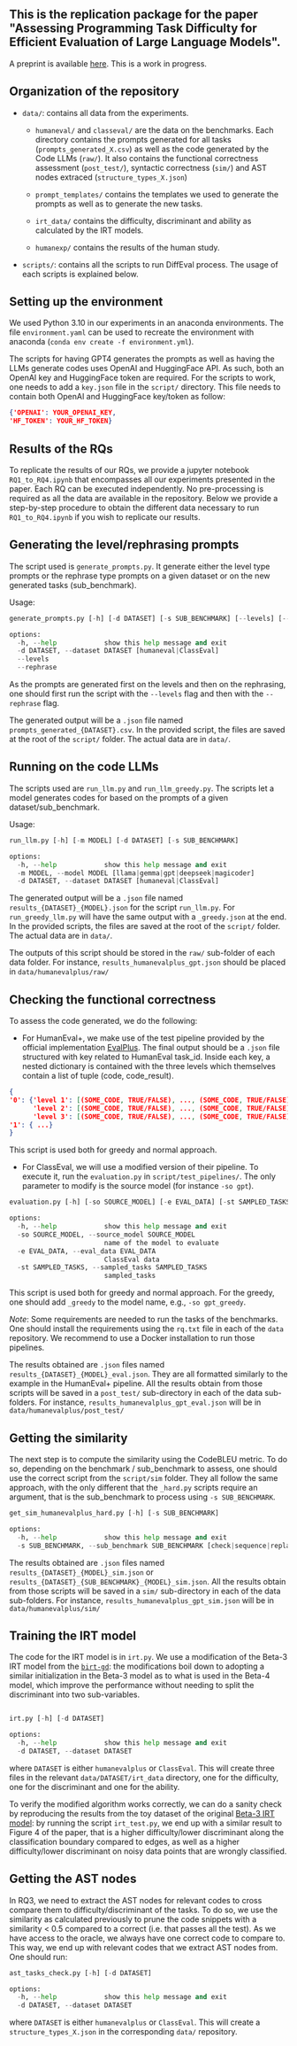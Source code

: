 ## This is the replication package for the paper "Assessing Programming Task Difficulty for Efficient Evaluation of Large Language Models".

A preprint is available [here](). This is a work in progress.

## Organization of the repository

* `data/`: contains all data from the experiments.
  * `humaneval/` and `classeval/` are the data on the benchmarks.  Each directory contains the prompts generated for all tasks (`prompts_generated_X.csv`) as well as the code generated by the Code LLMs (`raw/`). It also contains the functional correctness assessment (`post_test/`), syntactic correctness (`sim/`) and AST nodes extraced (`structure_types_X.json`)

  * `prompt_templates/` contains the templates we used to generate the prompts as well as to generate the new tasks.

  * `irt_data/` contains the difficulty, discriminant and ability as calculated by the IRT models.

  * `humanexp/` contains the results of the human study.

* `scripts/`: contains all the scripts to run DiffEval process. The usage of each scripts is explained below.

## Setting up the environment

We used Python 3.10 in our experiments in an anaconda environments. The file `environment.yaml` can be used to recreate the environment with anaconda (`conda env create -f environment.yml`).

The scripts for having GPT4 generates the prompts as well as having the LLMs generate codes uses OpenAI and HuggingFace API. As such, both an OpenAI key and HuggingFace token are required. For the scripts to work, one needs to add a `key.json` file in the `script/` directory. This file needs to contain both OpenAI and HuggingFace key/token as follow:

```json
{'OPENAI': YOUR_OPENAI_KEY,
'HF_TOKEN': YOUR_HF_TOKEN}
```

## Results of the RQs

To replicate the results of our RQs, we provide a jupyter notebook `RQ1_to_RQ4.ipynb` that encompasses all our experiments presented in the paper. Each RQ can be executed independently. No pre-processing is required as all the data are available in the repository. Below we provide a step-by-step procedure to obtain the different data necessary to run `RQ1_to_RQ4.ipynb` if you wish to replicate our results.

## Generating the level/rephrasing prompts

The script used is `generate_prompts.py`. It generate either the level type prompts or the rephrase type prompts on a given dataset or on the new generated tasks (sub_benchmark).

Usage:

```python
generate_prompts.py [-h] [-d DATASET] [-s SUB_BENCHMARK] [--levels] [--rephrase]

options:
  -h, --help            show this help message and exit
  -d DATASET, --dataset DATASET [humaneval|ClassEval]
  --levels
  --rephrase
```

As the prompts are generated first on the levels and then on the rephrasing, one should first run the script with the `--levels` flag and then with the `--rephrase` flag.

The generated output will be a `.json` file named `prompts_generated_{DATASET}.csv`. In the provided script, the files are saved at the root of the `script/` folder. The actual data are in `data/`. 

## Running on the code LLMs

The scripts used are `run_llm.py` and `run_llm_greedy.py`. The scripts let a model generates codes for based on the prompts of a given dataset/sub_benchmark. 

Usage:

```python
run_llm.py [-h] [-m MODEL] [-d DATASET] [-s SUB_BENCHMARK]

options:
  -h, --help            show this help message and exit
  -m MODEL, --model MODEL [llama|gemma|gpt|deepseek|magicoder]
  -d DATASET, --dataset DATASET [humaneval|ClassEval]
```

The generated output will be a `.json` file named `results_{DATASET}_{MODEL}.json` for the script `run_llm.py`. For `run_greedy_llm.py` will have the same output with a `_greedy.json` at the end. In the provided scripts, the files are saved at the root of the `script/` folder. The actual data are in `data/`. 

The outputs of this script should be stored in the `raw/` sub-folder of each data folder. For instance, `results_humanevalplus_gpt.json` should be placed in `data/humanevalplus/raw/`

## Checking the functional correctness

To assess the code generated, we do the following:

* For HumanEval+, we make use of the test pipeline provided by the official implementation [EvalPlus](https://github.com/evalplus/evalplus). The final output should be a `.json` file structured with key related to HumanEval task_id. Inside each key, a nested dictionary is contained with the three levels which themselves contain a list of tuple (code, code_result).

```json
{
'0': {'level 1': [(SOME_CODE, TRUE/FALSE), ..., (SOME_CODE, TRUE/FALSE)],
      'level 2': [(SOME_CODE, TRUE/FALSE), ..., (SOME_CODE, TRUE/FALSE)],
      'level 3': [(SOME_CODE, TRUE/FALSE), ..., (SOME_CODE, TRUE/FALSE)]},
'1': { ...}
}
```
This script is used both for greedy and normal approach. 

* For ClassEval, we will use a modified version of their pipeline. To execute it, run the `evaluation.py` in `script/test_pipelines/`. The only parameter to modify is the source model (for instance `-so gpt`).

```python
evaluation.py [-h] [-so SOURCE_MODEL] [-e EVAL_DATA] [-st SAMPLED_TASKS]

options:
  -h, --help            show this help message and exit
  -so SOURCE_MODEL, --source_model SOURCE_MODEL
                        name of the model to evaluate
  -e EVAL_DATA, --eval_data EVAL_DATA
                        ClassEval data
  -st SAMPLED_TASKS, --sampled_tasks SAMPLED_TASKS
                        sampled_tasks
```
This script is used both for greedy and normal approach. For the greedy, one should add `_greedy` to the model name, e.g., `-so gpt_greedy`.

*Note*: Some requirements are needed to run the tasks of the benchmarks. One should install the requirements using the `rq.txt` file in each of the `data` repository. We recommend to use a Docker installation to run those pipelines.

The results obtained are `.json` files named `results_{DATASET}_{MODEL}_eval.json`. They are all formatted similarly to the example in the HumanEval+ pipeline. All the results obtain from those scripts will be saved in a `post_test/` sub-directory in each of the data sub-folders. For instance, `results_humanevalplus_gpt_eval.json` will be in `data/humanevalplus/post_test/`

## Getting the similarity

The next step is to compute the similarity using the CodeBLEU metric. To do so, depending on the benchmark / sub_benchmark to assess, one should use the correct script from the `script/sim` folder. They all follow the same approach, with the only different that the `_hard.py` scripts require an argument, that is the sub_benchmark to process using `-s SUB_BENCHMARK`.

```python
get_sim_humanevalplus_hard.py [-h] [-s SUB_BENCHMARK]

options:
  -h, --help            show this help message and exit
  -s SUB_BENCHMARK, --sub_benchmark SUB_BENCHMARK [check|sequence|replacement] for humanevalplus or [sql|sc|df] for ClassEval
```

The results obtained are `.json` files named `results_{DATASET}_{MODEL}_sim.json` or `results_{DATASET}_{SUB_BENCHMARK}_{MODEL}_sim.json`. All the results obtain from those scripts will be saved in a `sim/` sub-directory in each of the data sub-folders. For instance, `results_humanevalplus_gpt_sim.json` will be in `data/humanevalplus/sim/`
## Training the IRT model

The code for the IRT model is in `irt.py`. We use a modification of the Beta-3 IRT model from the [`birt-gd`](https://github.com/Manuelfjr/birt-gd/tree/main): the modifications boil down to adopting a similar initialization in the Beta-3 model as to what is used in the Beta-4 model, which improve the performance without needing to split the discriminant into two sub-variables. 

```python

irt.py [-h] [-d DATASET]

options:
  -h, --help            show this help message and exit
  -d DATASET, --dataset DATASET
```

where `DATASET` is either `humanevalplus` or `ClassEval`. This will create three files in the relevant `data/DATASET/irt_data` directory, one for the difficulty, one for the discriminant and one for the ability.

To verify the modified algorithm works correctly, we can do a sanity check by reproducing the results from the toy dataset of the original [Beta-3 IRT model](https://proceedings.mlr.press/v89/chen19b.html): by running the script `irt_test.py`, we end up with a similar result to Figure 4 of the paper, that is a higher difficulty/lower discriminant along the classification boundary compared to edges, as well as a higher difficulty/lower discriminant on noisy data points that are wrongly classified.

## Getting the AST nodes

In RQ3, we need to extract the AST nodes for relevant codes to cross compare them to difficulty/discriminant of the tasks. To do so, we use the similarity as calculated previously to prune the code snippets with a similarity < 0.5 compared to a correct (i.e. that passes all the test). As we have access to the oracle, we always have one correct code to compare to. This way, we end up with relevant codes that we extract AST nodes from. One should run:

```python
ast_tasks_check.py [-h] [-d DATASET]

options:
  -h, --help            show this help message and exit
  -d DATASET, --dataset DATASET
```

where `DATASET` is either `humanevalplus` or `ClassEval`. This will create a `structure_types_X.json` in the corresponding `data/` repository.

